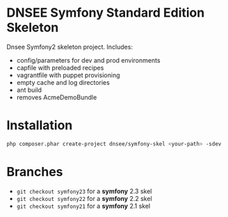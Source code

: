 DNSEE Symfony Standard Edition Skeleton
========================

Dnsee Symfony2 skeleton project. Includes:

* config/parameters for dev and prod environments
* capfile with preloaded recipes
* vagrantfile with puppet provisioning
* empty cache and log directories
* ant build
* removes AcmeDemoBundle

Installation
======================
```sh
php composer.phar create-project dnsee/symfony-skel <your-path> -sdev
```

Branches
======================

* `git checkout symfony23` for a __symfony__ 2.3 skel
* `git checkout symfony22` for a __symfony__ 2.2 skel
* `git checkout symfony21` for a __symfony__ 2.1 skel
